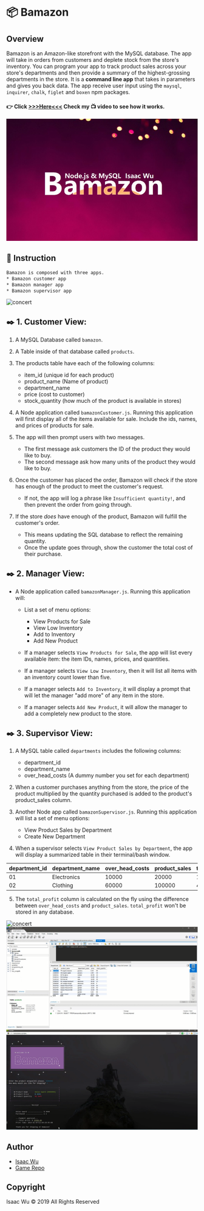 # 📦 Bamazon

## Overview
Bamazon is an Amazon-like storefront with the MySQL database. The app will take in orders from customers and deplete stock from the store's inventory. You can program your app to track product sales across your store's departments and then provide a summary of the highest-grossing departments in the store. It is a **command line app** that takes in parameters and gives you back data. The app receive user input using the `maysql`, `inquirer`, `chalk`, `figlet` and `boxen` npm packages.
####   :point_right: Click  **[>>>Here<<<](https://youtu.be/ZH--1385PGc)**  Check my :tv: video to see how it works.
![concert](./W8.jpg)


## 📓 Instruction
```
Bamazon is composed with three apps.
* Bamazon customer app
* Bamazon manager app
* Bamazon supervisor app
```
![concert](./scr5.png)

##  ✒️ 1. **Customer View**: 

1. A MySQL Database called `bamazon`.
2. A Table inside of that database called `products`.
3. The products table have each of the following columns:
   * item_id (unique id for each product)
   * product_name (Name of product)
   * department_name
   * price (cost to customer)
   * stock_quantity (how much of the product is available in stores)

4. A Node application called `bamazonCustomer.js`. Running this application will first display all of the items available for sale. Include the ids, names, and prices of products for sale.

5. The app will then prompt users with two messages.
   * The first message ask customers the ID of the product they would like to buy.
   * The second message ask how many units of the product they would like to buy.

6. Once the customer has placed the order, Bamazon will check if the store has enough of the product to meet the customer's request.
   * If not, the app will log a phrase like `Insufficient quantity!`, and then prevent the order from going through.

7. If the store _does_ have enough of the product, Bamazon will fulfill the customer's order.
   * This means updating the SQL database to reflect the remaining quantity.
   * Once the update goes through, show the customer the total cost of their purchase.

 
## ✒️ 2. **Manager View**: 

* A Node application called `bamazonManager.js`. Running this application will:

  * List a set of menu options:
    * View Products for Sale
    * View Low Inventory
    * Add to Inventory
    * Add New Product

  * If a manager selects `View Products for Sale`, the app will list every available item: the item IDs, names, prices, and quantities.
  * If a manager selects `View Low Inventory`, then it will list all items with an inventory count lower than five.
  * If a manager selects `Add to Inventory`, it will display a prompt that will let the manager "add more" of any item in the store.
  * If a manager selects `Add New Product`, it will allow the manager to add a completely new product to the store.


## ✒️ 3.  **Supervisor View**: 

1. A MySQL table called `departments` includes the following columns:
   * department_id
   * department_name
   * over_head_costs (A dummy number you set for each department)

2. When a customer purchases anything from the store, the price of the product multiplied by the quantity purchased is added to the product's product_sales column.

3. Another Node app called `bamazonSupervisor.js`. Running this application will list a set of menu options:
   * View Product Sales by Department
   * Create New Department

4. When a supervisor selects `View Product Sales by Department`, the app will display a summarized table in their terminal/bash window. 

| department_id | department_name | over_head_costs | product_sales | total_profit |
| ------------- | --------------- | --------------- | ------------- | ------------ |
| 01            | Electronics     | 10000           | 20000         | 10000        |
| 02            | Clothing        | 60000           | 100000        | 40000        |

5. The `total_profit` column is calculated on the fly using the difference between `over_head_costs` and `product_sales`. `total_profit` won't be stored in any database.


![concert](./scr6.png)
![concert](./scr7.png)
![concert](./scr8.png)


## Author
* [Isaac Wu](https://github.com/squall2046)
* [Game Repo](https://github.com/squall2046/Constructor-Word-Guess)

## Copyright
Isaac Wu © 2019 All Rights Reserved

